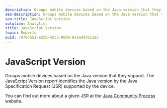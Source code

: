 ```yaml
---
description: Groups mobile devices based on the Java version that they support. The JavaScript Version report identifies the Java version by the Java Specification Request (JSR) supported by the device.
seo-description: Groups mobile devices based on the Java version that they support. The JavaScript Version report identifies the Java version by the Java Specification Request (JSR) supported by the device.
seo-title: JavaScript Version
solution: Analytics
title: JavaScript Version
topic: Reports
uuid: 797ec651-e259-42c3-8008-8a1ad43621a3
---
```


# JavaScript Version

Groups mobile devices based on the Java version that they support. The JavaScript Version report identifies the Java version by the Java Specification Request (JSR) supported by the device.

You can find out more about a given JSR at the [Java Community Process](https://jcp.org/en/jsr/overview) website.

